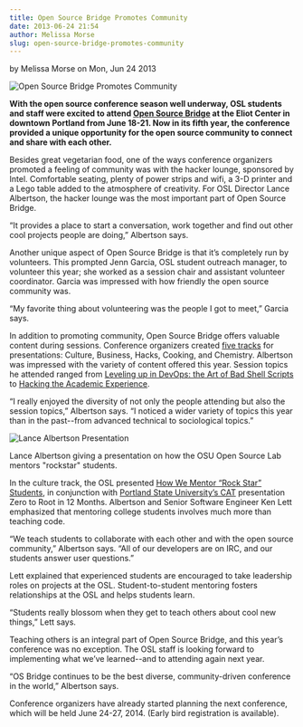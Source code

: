 ```yaml
---
title: Open Source Bridge Promotes Community
date: 2013-06-24 21:54
author: Melissa Morse
slug: open-source-bridge-promotes-community
---
```

by Melissa Morse on Mon, Jun 24 2013

![Open Source Bridge Promotes Community](/images/osbridgecommunity.jpg#blog)

**With the open source conference season well underway, OSL students and staff
were excited to attend [Open Source Bridge](http://opensourcebridge.org/) at the Eliot Center in downtown
Portland from June 18-21. Now in its fifth year, the conference provided a
unique opportunity for the open source community to connect and share with each
other.**

Besides great vegetarian food, one of the ways conference organizers promoted a
feeling of community was with the hacker lounge, sponsored by Intel. Comfortable
seating, plenty of power strips and wifi, a 3-D printer and a Lego table added
to the atmosphere of creativity. For OSL Director Lance Albertson, the hacker
lounge was the most important part of Open Source Bridge.

“It provides a place to start a conversation, work together and find out other
cool projects people are doing,” Albertson says.

Another unique aspect of Open Source Bridge is that it’s completely run by
volunteers. This prompted Jenn Garcia, OSL student outreach manager, to
volunteer this year; she worked as a session chair and assistant volunteer
coordinator. Garcia was impressed with how friendly the open source community
was.

“My favorite thing about volunteering was the people I got to meet,” Garcia
says.

In addition to promoting community, Open Source Bridge offers valuable content
during sessions. Conference organizers created [five tracks](http://opensourcebridge.org/events/2013/tracks) for presentations:
Culture, Business, Hacks, Cooking, and Chemistry. Albertson was impressed with
the variety of content offered this year. Session topics he attended ranged from
[Leveling up in DevOps: the Art of Bad Shell Scripts](http://opensourcebridge.org/sessions/1139) to 
[Hacking the Academic Experience](http://opensourcebridge.org/sessions/1083).

“I really enjoyed the diversity of not only the people attending but also the
session topics,” Albertson says. “I noticed a wider variety of topics this year
than in the past--from advanced technical to sociological topics.”

![Lance Albertson Presentation](/images/lancepresentation.jpg#center)

Lance Albertson giving a presentation on how the OSU Open Source Lab mentors
"rockstar" students.

In the culture track, the OSL presented [How We Mentor “Rock Star” Students](http://opensourcebridge.org/sessions/1093),
in conjunction with [Portland State University’s CAT](http://cat.pdx.edu/) presentation Zero to Root
in 12 Months. Albertson and Senior Software Engineer Ken Lett emphasized that
mentoring college students involves much more than teaching code.

“We teach students to collaborate with each other and with the open source
community,” Albertson says. “All of our developers are on IRC, and our students
answer user questions.”

Lett explained that experienced students are encouraged to take leadership roles
on projects at the OSL. Student-to-student mentoring fosters relationships at
the OSL and helps students learn.

“Students really blossom when they get to teach others about cool new things,”
Lett says.

Teaching others is an integral part of Open Source Bridge, and this year’s
conference was no exception. The OSL staff is looking forward to implementing
what we’ve learned--and to attending again next year.

“OS Bridge continues to be the best diverse, community-driven conference in the
world,” Albertson says.

Conference organizers have already started planning the next conference, which
will be held June 24-27, 2014. (Early bird registration is available).

